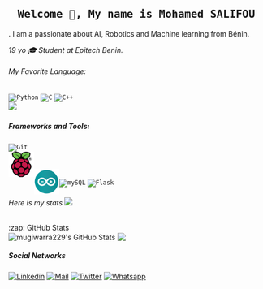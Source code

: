 <h2 align='center'>
  <samp>
    <strong>Welcome 👋, My name is Mohamed SALIFOU</strong>
  </samp>
</h2>

<!--
**mohamedslf/mohamedslf** is a ✨ _special_ ✨ repository because its `README.md` (this file) appears on your GitHub profile.

Here are some ideas to get you started:

- 🔭 I’m currently working on ...
- 🌱 I’m currently learning ...
- 👯 I’m looking to collaborate on ...
- 🤔 I’m looking for help with ...
- 💬 Ask me about ...
- 📫 How to reach me: ...
- 😄 Pronouns: ...
- ⚡ Fun fact: ...
-->

. I am a passionate about AI, Robotics and Machine learning from Bénin.

*19 yo 🎓 Student at Epitech Benin.*

###### *My Favorite Language:*

<code><img height="50" src="https://img.shields.io/badge/python-%233776AB.svg?&style=flat-square&logo=python&logoColor=white" title="Python" alt="Python"></code>
<code><img height="50" src="https://img.shields.io/badge/c%20-%2300599C.svg?&style=for-the-badge&logo=c&logoColor=white" title="C" alt="C"></code>
<code><img height="50" src="https://img.shields.io/badge/c++%20-%2300599C.svg?&style=for-the-badge&logo=c%2B%2B&logoColor=white" title="C++" alt="C++"></code>
<code>	<img height="50" src="https://img.shields.io/badge/markdown-%23000000.svg?&style=for-the-badge&logo=markdown&logoColor=white"/> </code>

##### *Frameworks and Tools:*

<code><img height="50" src="https://img.shields.io/badge/git%20-%23F05033.svg?&style=for-the-badge&logo=git&logoColor=white" alt="Git"/></code>
<code> <img align="left" width="50px" src="https://raw.githubusercontent.com/github/explore/80688e429a7d4ef2fca1e82350fe8e3517d3494d/topics/raspberry-pi/raspberry-pi.png"/> </code>
<code> <img align="left" width="50px" src="https://raw.githubusercontent.com/github/explore/80688e429a7d4ef2fca1e82350fe8e3517d3494d/topics/arduino/arduino.png"/> </code>
<code><img height="50" src="https://img.shields.io/badge/mysql-%2300f.svg?&style=for-the-badge&logo=mysql&logoColor=white" title="mySQL" alt="mySQL"></code>
<code><img height="50" src="https://img.shields.io/badge/flask%20-%23000.svg?&style=for-the-badge&logo=flask&logoColor=white" title="Flask" alt="Flask"></code>

###### *Here is my  stats <img src="https://media2.giphy.com/media/TjdjGJc9ti9RIFk0IJ/200w.webp?cid=ecf05e47helmh11la4n0y3pvhuqr8mcovp86sh61nt5rgo87&rid=200w.webp" height="30"></img>*

  <summary>:zap: GitHub Stats</summary>

  <img align="center" alt="mugiwarra229's GitHub Stats" src="https://github-readme-stats-mohamedslf.vercel.app/api?username=mohamedslf&layout=compact&theme=radical" /> 
  <img align="center" src="https://github-readme-stats-mohamedslf.vercel.app/api/top-langs/?username=mohamedslf&layout=compact&theme=radical" />

##### ***Social Networks***
[![Linkedin](https://img.shields.io/badge/linkedin-%230077B5.svg?&style=for-the-badge&logo=linkedin&logoColor=white)](https://www.linkedin.com/in/mohamed-salifou-65ab18194/)
[![Mail](https://img.shields.io/badge/gmail-D14836?&style=for-the-badge&logo=gmail&logoColor=white)](mohamedsalifou801@gmail.com)
[![Twitter](https://img.shields.io/badge/twitter-%231DA1F2.svg?&style=for-the-badge&logo=twitter&logoColor=white)](https://www.twitter.com/Junior_Medehou/)
[![Whatsapp](https://img.shields.io/badge/WHATSAPP-25D366?&style=for-the-badge&logo=whatsapp&logoColor=white)](https://wa.me/+22996249494)
